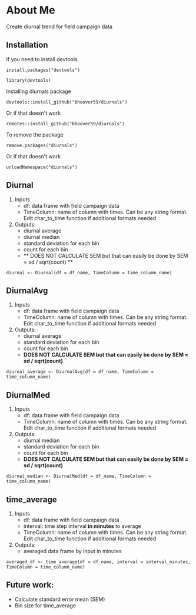 # About Me
Create diurnal trend for field campaign data
## Installation
If you need to install devtools
```
install.packages("devtools")
```
```
library(devtools)
```
Installing diurnals package
```
devtools::install_github("bhoover59/diurnals")
```
Or if that doesn't work
```
remotes::install_github("bhoover59/diurnals")
```
To remove the package
```
remove.packages("diurnals")
```
Or if that doesn't work
```
unloadNamespace("diurnals")
```

## Diurnal
1. Inputs
   - df: data frame with field campaign data
   - TimeColumn: name of column with times. Can be any string format. Edit char_to_time function if additional formats needed
2. Outputs:
   - diurnal average
   - diurnal median
   - standard deviation for each bin
   - count for each bin
   - ** DOES NOT CALCULATE SEM but that can easily be done by SEM = sd / sqrt(count) **
```
diurnal <- Diurnal(df = df_name, TimeColumn = time_column_name)
```
## DiurnalAvg
1. Inputs
   - df: data frame with field campaign data
   - TimeColumn: name of column with times. Can be any string format. Edit char_to_time function if additional formats needed
2. Outputs:
   - diurnal average
   - standard deviation for each bin
   - count for each bin
   - **DOES NOT CALCULATE SEM but that can easily be done by SEM = sd / sqrt(count)**
```
diurnal_average <- DiurnalAvg(df = df_name, TimeColumn = time_column_name)
```
## DiurnalMed
1. Inputs
   - df: data frame with field campaign data
   - TimeColumn: name of column with times. Can be any string format. Edit char_to_time function if additional formats needed
2. Outputs:
   - diurnal median
   - standard deviation for each bin
   - count for each bin
   - **DOES NOT CALCULATE SEM but that can easily be done by SEM = sd / sqrt(count)**
```
diurnal_median <- DiurnalMed(df = df_name, TimeColumn = time_column_name)
```
## time_average
1. Inputs
   - df: data frame with field campaign data
   - interval: time step interval **in minutes** to average
   - TimeColumn: name of column with times. Can be any string format. Edit char_to_time function if additional formats needed
2. Outputs:
   - averaged data frame by input in minutes
```
averaged_df <- time_average(df = df_name, interval = interval_minutes, TimeColumn = time_column_name)
```

## Future work:
   - Calculate standard error mean (SEM)
   - Bin size for time_average
